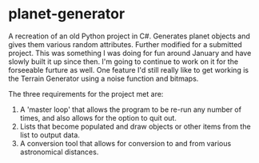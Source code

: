 # planet-generator
A recreation of an old Python project in C#. Generates planet objects and gives them various random attributes. Further modified for a submitted project. This was something I was doing for fun around January and have slowly built it up since then. I'm going to continue to work on it for the forseeable furture as well. One feature I'd still really like to get working is the Terrain Generator using a noise function and bitmaps.

The three requirements for the project met are:
1) A 'master loop' that allows the program to be re-run any number of times, and also allows for the option to quit out.
2) Lists that become populated and draw objects or other items from the list to output data.
3) A conversion tool that allows for conversion to and from various astronomical distances.
